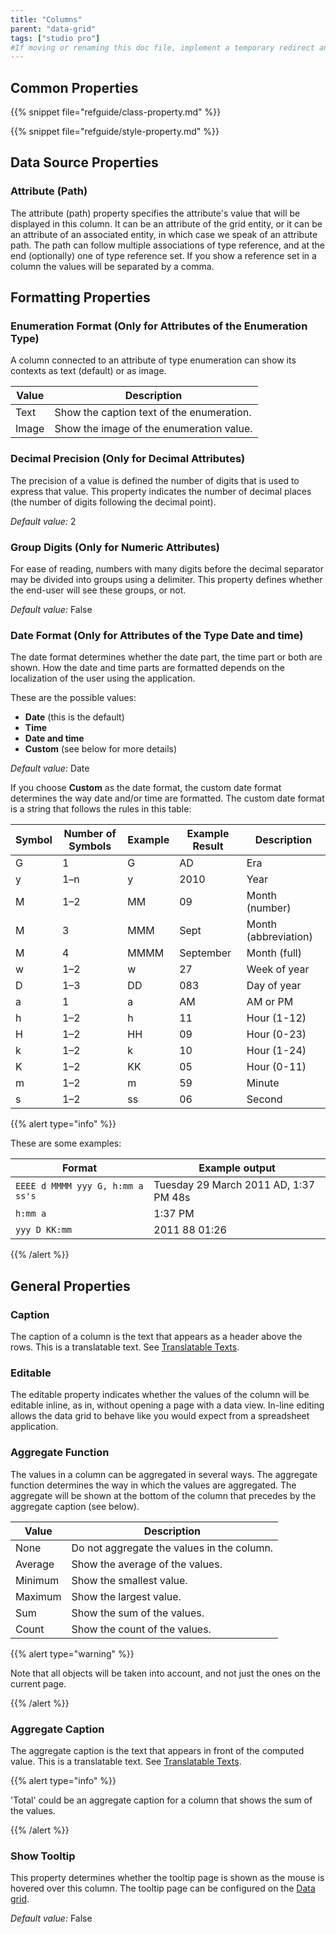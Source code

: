 ```yaml
---
title: "Columns"
parent: "data-grid"
tags: ["studio pro"]
#If moving or renaming this doc file, implement a temporary redirect and let the respective team know they should update the URL in the product. See Mapping to Products for more details.
---
```

## Common Properties

{{% snippet file="refguide/class-property.md" %}}

{{% snippet file="refguide/style-property.md" %}}

## Data Source Properties

### Attribute (Path)

The attribute (path) property specifies the attribute's value that will be displayed in this column. It can be an attribute of the grid entity, or it can be an attribute of an associated entity, in which case we speak of an attribute path. The path can follow multiple associations of type reference, and at the end (optionally) one of type reference set. If you show a reference set in a column the values will be separated by a comma.

## Formatting Properties

### Enumeration Format (Only for Attributes of the Enumeration Type)

A column connected to an attribute of type enumeration can show its contexts as text (default) or as image.

| Value | Description |
| --- | --- |
| Text | Show the caption text of the enumeration. |
| Image | Show the image of the enumeration value. |

### Decimal Precision (Only for Decimal Attributes)

The precision of a value is defined the number of digits that is used to express that value. This property indicates the number of decimal places (the number of digits following the decimal point).

_Default value:_ 2

### Group Digits (Only for Numeric Attributes)

For ease of reading, numbers with many digits before the decimal separator may be divided into groups using a delimiter. This property defines whether the end-user will see these groups, or not.

_Default value:_ False

### Date Format (Only for Attributes of the Type **Date and time**)

The date format determines whether the date part, the time part or both are shown. How the date and time parts are formatted depends on the localization of the user using the application.

These are the possible values:
* **Date** (this is the default)
* **Time**
* **Date and time**
* **Custom** (see below for more details)

_Default value:_ Date

If you choose **Custom** as the date format, the custom date format determines the way date and/or time are formatted. The custom date format is a string that follows the rules in this table:

| Symbol | Number of Symbols | Example | Example Result | Description |
| --- | --- | --- | --- | --- |
| G | 1 | G | AD | Era |
| y | 1–n | y | 2010 | Year |
| M | 1–2 | MM | 09 | Month (number) |
| M | 3 | MMM | Sept | Month (abbreviation) |
| M | 4 | MMMM | September | Month (full) |
| w | 1–2 | w | 27 | Week of year |
| D | 1–3 | DD | 083 | Day of year |
| a | 1 | a | AM | AM or PM |
| h | 1–2 | h | 11 | Hour (1-12) |
| H | 1–2 | HH | 09 | Hour (0-23) |
| k | 1–2 | k | 10 | Hour (1-24) |
| K | 1–2 | KK | 05 | Hour (0-11) |
| m | 1–2 | m | 59 | Minute |
| s | 1–2 | ss | 06 | Second |

{{% alert type="info" %}}

These are some examples:

| Format | Example output |
| --- | --- |
| `EEEE d MMMM yyy G, h:mm a ss's` | Tuesday 29 March 2011 AD, 1:37 PM 48s |
| `h:mm a` | 1:37 PM |
| `yyy D KK:mm` | 2011 88 01:26 |

{{% /alert %}}

## General Properties

### Caption

The caption of a column is the text that appears as a header above the rows. This is a translatable text. See [Translatable Texts](translatable-texts).

### Editable

The editable property indicates whether the values of the column will be editable inline, as in, without opening a page with a data view. In-line editing allows the data grid to behave like you would expect from a spreadsheet application.

### Aggregate Function

The values in a column can be aggregated in several ways. The aggregate function determines the way in which the values are aggregated. The aggregate will be shown at the bottom of the column that precedes by the aggregate caption (see below).

| Value | Description |
| --- | --- |
| None | Do not aggregate the values in the column. |
| Average | Show the average of the values. |
| Minimum | Show the smallest value. |
| Maximum | Show the largest value. |
| Sum | Show the sum of the values. |
| Count | Show the count of the values. |

{{% alert type="warning" %}}

Note that all objects will be taken into account, and not just the ones on the current page.

{{% /alert %}}

### Aggregate Caption

The aggregate caption is the text that appears in front of the computed value. This is a translatable text. See [Translatable Texts](translatable-texts).

{{% alert type="info" %}}

'Total' could be an aggregate caption for a column that shows the sum of the values.

{{% /alert %}}

### Show Tooltip

This property determines whether the tooltip page is shown as the mouse is hovered over this column. The tooltip page can be configured on the [Data grid](data-grid).

_Default value:_ False
